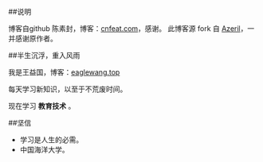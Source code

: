 ##说明

博客自github 陈素封，博客：[cnfeat.com](cnfeat.com)，感谢。
此博客源 fork 自 [Azeril](http://azeril.me/)，一并感谢原作者。


##半生沉浮，重入风雨

我是王益国，博客：[eaglewang.top](eaglewang.top)

每天学习新知识，以至于不荒废时间。


现在学习 **教育技术** 。

##坚信


- 学习是人生的必需。
- 中国海洋大学。




